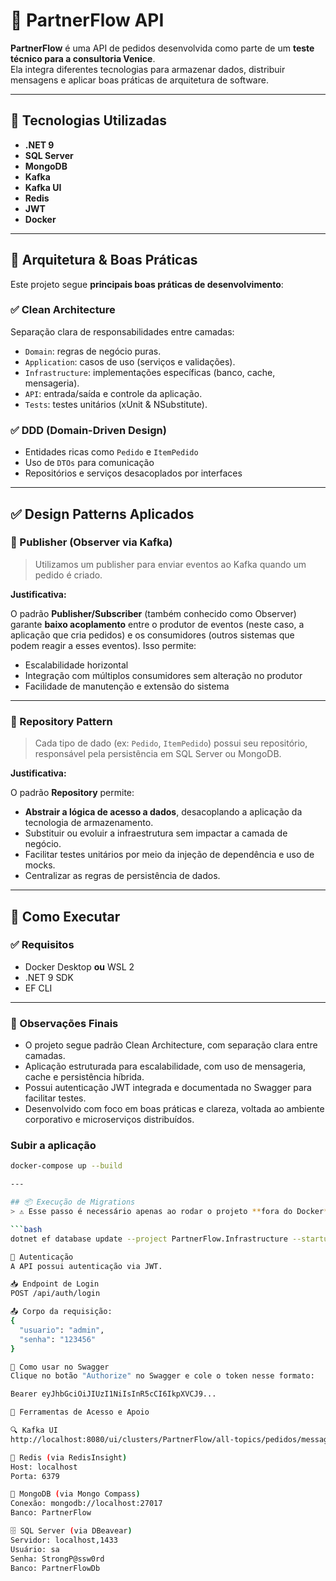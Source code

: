 # 🧾 PartnerFlow API

**PartnerFlow** é uma API de pedidos desenvolvida como parte de um **teste técnico para a consultoria Venice**.  
Ela integra diferentes tecnologias para armazenar dados, distribuir mensagens e aplicar boas práticas de arquitetura de software.

---

## 🔧 Tecnologias Utilizadas

- **.NET 9**
- **SQL Server**
- **MongoDB**
- **Kafka**
- **Kafka UI**
- **Redis**
- **JWT**
- **Docker**

---

## 🧠 Arquitetura & Boas Práticas

Este projeto segue **principais boas práticas de desenvolvimento**:

### ✅ Clean Architecture

Separação clara de responsabilidades entre camadas:

- `Domain`: regras de negócio puras.
- `Application`: casos de uso (serviços e validações).
- `Infrastructure`: implementações específicas (banco, cache, mensageria).
- `API`: entrada/saída e controle da aplicação.
- `Tests`: testes unitários (xUnit & NSubstitute).

### ✅ DDD (Domain-Driven Design)

- Entidades ricas como `Pedido` e `ItemPedido`
- Uso de `DTOs` para comunicação
- Repositórios e serviços desacoplados por interfaces

---

## ✅ Design Patterns Aplicados

### 📨 Publisher (Observer via Kafka)
> Utilizamos um publisher para enviar eventos ao Kafka quando um pedido é criado.

**Justificativa:**

O padrão **Publisher/Subscriber** (também conhecido como Observer) garante **baixo acoplamento** entre o produtor de eventos (neste caso, a aplicação que cria pedidos) e os consumidores (outros sistemas que podem reagir a esses eventos). Isso permite:

- Escalabilidade horizontal
- Integração com múltiplos consumidores sem alteração no produtor
- Facilidade de manutenção e extensão do sistema

---

### 📂 Repository Pattern
> Cada tipo de dado (ex: `Pedido`, `ItemPedido`) possui seu repositório, responsável pela persistência em SQL Server ou MongoDB.

**Justificativa:**

O padrão **Repository** permite:

- **Abstrair a lógica de acesso a dados**, desacoplando a aplicação da tecnologia de armazenamento.
- Substituir ou evoluir a infraestrutura sem impactar a camada de negócio.
- Facilitar testes unitários por meio da injeção de dependência e uso de mocks.
- Centralizar as regras de persistência de dados.

---

## 🚀 Como Executar

### ✅ Requisitos

- Docker Desktop **ou** WSL 2
- .NET 9 SDK
- EF CLI

---

### 📌 Observações Finais
- O projeto segue padrão Clean Architecture, com separação clara entre camadas.
- Aplicação estruturada para escalabilidade, com uso de mensageria, cache e persistência híbrida.
- Possui autenticação JWT integrada e documentada no Swagger para facilitar testes.
- Desenvolvido com foco em boas práticas e clareza, voltada ao ambiente corporativo e microserviços distribuídos.

### Subir a aplicação

```bash
docker-compose up --build

---

## 📦 Execução de Migrations
> ⚠️ Esse passo é necessário apenas ao rodar o projeto **fora do Docker**, usando o SDK local.

```bash
dotnet ef database update --project PartnerFlow.Infrastructure --startup-project PartnerFlow.API

🔐 Autenticação
A API possui autenticação via JWT.

📥 Endpoint de Login
POST /api/auth/login

📤 Corpo da requisição:
{
  "usuario": "admin",
  "senha": "123456"
}

🚨 Como usar no Swagger
Clique no botão "Authorize" no Swagger e cole o token nesse formato:

Bearer eyJhbGciOiJIUzI1NiIsInR5cCI6IkpXVCJ9...

🔧 Ferramentas de Acesso e Apoio

🔍 Kafka UI
http://localhost:8080/ui/clusters/PartnerFlow/all-topics/pedidos/messages?keySerde=String&valueSerde=String&limit=100

💾 Redis (via RedisInsight)
Host: localhost
Porta: 6379

🍃 MongoDB (via Mongo Compass)
Conexão: mongodb://localhost:27017
Banco: PartnerFlow

🗄️ SQL Server (via DBeavear)
Servidor: localhost,1433
Usuário: sa
Senha: StrongP@ssw0rd
Banco: PartnerFlowDb




